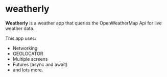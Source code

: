 # weatherly

**Weatherly** is a weather app that queries the OpenWeatherMap Api for live weather data.


This app uses:
- Networking
- GEOLOCATOR
- Multiple screens
- Futures (async and await)
- and lots more. 


